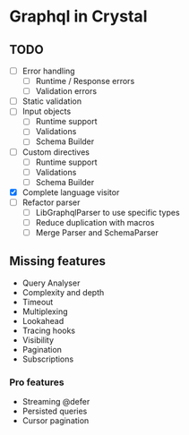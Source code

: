 # Graphql in Crystal

## TODO

- [ ] Error handling
  - [ ] Runtime / Response errors
  - [ ] Validation errors
- [ ] Static validation
- [ ] Input objects
  - [ ] Runtime support
  - [ ] Validations
  - [ ] Schema Builder
- [ ] Custom directives
  - [ ] Runtime support
  - [ ] Validations
  - [ ] Schema Builder
- [x] Complete language visitor
- [ ] Refactor parser
  - [ ] LibGraphqlParser to use specific types
  - [ ] Reduce duplication with macros
  - [ ] Merge Parser and SchemaParser

## Missing features

- Query Analyser
- Complexity and depth
- Timeout
- Multiplexing
- Lookahead
- Tracing hooks
- Visibility
- Pagination
- Subscriptions

### Pro features

- Streaming @defer
- Persisted queries
- Cursor pagination